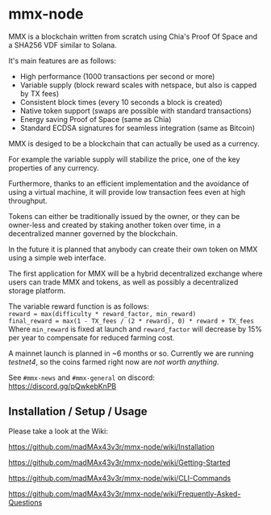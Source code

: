 # mmx-node

MMX is a blockchain written from scratch using Chia's Proof Of Space and a SHA256 VDF similar to Solana.

It's main features are as follows:
- High performance (1000 transactions per second or more)
- Variable supply (block reward scales with netspace, but also is capped by TX fees)
- Consistent block times (every 10 seconds a block is created)
- Native token support (swaps are possible with standard transactions)
- Energy saving Proof of Space (same as Chia)
- Standard ECDSA signatures for seamless integration (same as Bitcoin)

MMX is desiged to be a blockchain that can actually be used as a currency.

For example the variable supply will stabilize the price, one of the key properties of any currency.

Furthermore, thanks to an efficient implementation and the avoidance of using a virtual machine, it will provide low transaction fees even at high throughput.

Tokens can either be traditionally issued by the owner, or they can be owner-less and created by staking another token over time, in a decentralized manner governed by the blockchain.

In the future it is planned that anybody can create their own token on MMX using a simple web interface.

The first application for MMX will be a hybrid decentralized exchange where users can trade MMX and tokens, as well as possibly a decentralized storage platform.

The variable reward function is as follows: \
`reward = max(difficulty * reward_factor, min_reward)` \
`final_reward = max(1 - TX_fees / (2 * reward), 0) * reward + TX_fees` \
Where `min_reward` is fixed at launch and `reward_factor` will decrease by 15% per year to compensate for reduced farming cost.

A mainnet launch is planned in ~6 months or so.
Currently we are running _testnet4_, so the coins farmed right now are _not worth anything_.

See `#mmx-news` and `#mmx-general` on discord: https://discord.gg/pQwkebKnPB

## Installation / Setup / Usage

Please take a look at the Wiki:

https://github.com/madMAx43v3r/mmx-node/wiki/Installation

https://github.com/madMAx43v3r/mmx-node/wiki/Getting-Started

https://github.com/madMAx43v3r/mmx-node/wiki/CLI-Commands

https://github.com/madMAx43v3r/mmx-node/wiki/Frequently-Asked-Questions
